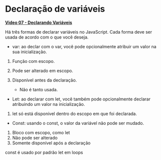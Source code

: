 # Declaração de variáveis
**[Video 07 - Declarando Variáveis](https://youtu.be/u_aLTZHsclg)**

Há três formas de declarar variáveis no JavaScript. Cada forma deve ser usada de acordo com o que você deseja. 

- var: ao declar com o var, você pode opcionalmente atribuir um valor na sua inicialização. 
 1. Função com escopo. 
 2. Pode ser alterado em escopo. 
 3. Disponível antes da declaração. 

     - Não é tanto usada. 

 - Let: ao declarar com let, você também pode opcionalmente declarar atribuindo um valor na inicialização. 
 1. let só está disponível dentro do escopo em que foi declarada. 

 - Const: usando o const, o valor da variável não pode ser mudado. 
1. Bloco com escopo, como let
2. Não pode ser alterado
3. Somente disponível após a declaração

const é usado por padrão
let em loops

    